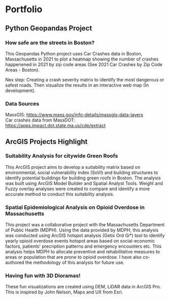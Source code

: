 # Portfolio
## Python Geopandas Project
### How safe are the streets in Boston?

This Geopandas Python project uses Car Crashes data in Boston, Massachusetts in 2021 to plot a heatmap showing the number of crashes happenened in 2021 by zip code areas (See 2021 Car Crashes by Zip Code Areas - Boston). 

Nex step: Creating a crash severity matrix to identify the most dangerous or safest roads. Then visualize the results in an interactive web map (In development).
### Data Sources

MassGIS: https://www.mass.gov/info-details/massgis-data-layers <br /> 
Car crashes data from MassDOT: https://apps.impact.dot.state.ma.us/cdp/extract
## ArcGIS Projects Highlight
### Suitability Analysis for citywide Green Roofs

This ArcGIS project aims to develop a suitability matrix based on environmental, social vulnerability index (SoVI) and building structures to identify potential buildings for building green roofs in Boston. The analysis was built using ArcGIS Model Builder and Spatial Analyst Tools. Weight and Fuzzy overlay analyses were created to compare and identify a more accurate method to conduct this suitability analysis.
### Spatial Epidemiological Analysis on Opioid Overdose in Massachusetts

This project was a collaborative project with the Massachusetts Department of Public Health (MDPH). Using the data provided by MDPH, this analysis was conducted using ArcGIS hotspot analysis (Getis Ord Gi*) tool to identify yearly opioid overdose events hotspot areas based on social-economic factors, patients' precription patterns and emergency encounters etc. This analysis helps MDPH to allocate preventive and rehabilitative measures to areas or population that are prone to opioid overdose. I have also co-authored the methodology of this analysis for future use.

### Having fun with 3D Dioramas!
These fun visualizations are created using DEM, LiDAR data in ArcGIS Pro. This is inspired by John Nelson, Maps and UX from Esri.

